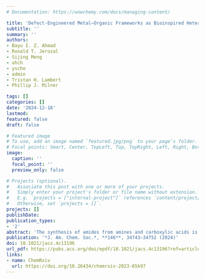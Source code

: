 ```yaml
---
# Documentation: https://wowchemy.com/docs/managing-content/

title: 'Defect-Engineered Metal–Organic Frameworks as Bioinspired Heterogeneous Catalysts for Amide Bond Formation' 
subtitle: ''
summary: ''
authors:
- Bayu I. Z. Ahmad
- Ronald T. Jerozal
- Sijing Meng
- ohch
- yscho
- admin
- Tristan H. Lambert
- Phillip J. Milner

tags: []
categories: []
date: '2024-12-18'
lastmod: 
featured: false
draft: false

# Featured image
# To use, add an image named `featured.jpg/png` to your page's folder.
# Focal points: Smart, Center, TopLeft, Top, TopRight, Left, Right, BottomLeft, Bottom, BottomRight.
image:
  caption: ''
  focal_point: ''
  preview_only: false

# Projects (optional).
#   Associate this post with one or more of your projects.
#   Simply enter your project's folder or file name without extension.
#   E.g. `projects = ["internal-project"]` references `content/project/deep-learning/index.md`.
#   Otherwise, set `projects = []`.
projects: []
publishDate: 
publication_types:
- '2'
abstract: 'The synthesis of amides from amines and carboxylic acids is the most widely carried out reaction in medicinal chemistry. Yet, most amide couplings are still conducted using stoichiometric reagents, leading to significant waste; few synthetic catalysts for this transformation have been adopted industrially due to their limited scope and/or poor recyclability. The majority of catalytic approaches focus on a single activation mode, such as enhancing the electrophilicity of the carboxylic acid partner using a Lewis acid. In contrast, nature effortlessly forges and breaks amide bonds using precise arrays of Lewis/Brønsted acidic and basic functional groups. Drawing inspiration from these systems, herein we report a simple defect engineering strategy to colocalize Lewis acidic Zr sites with other catalytically active species within porous metal–organic frameworks (MOFs). Specifically, the combination of pyridine N-oxide and Zr open metal sites within the defective framework MOF-808-py-Nox produces a heterogeneous catalyst that facilitates amide bond formation with broad functional group compatibility from amines and carboxylic acids, esters, or primary amides. Extensive density functional theory (DFT) calculations using cluster models support that the formation of a hydrogen-bonding network at the defect sites facilitates amide bond formation in this material. MOF-808-py-Nox can be recycled at least five times without losing significant crystallinity, porosity, or catalytic activity and can be employed in continuous flow. This defect engineering strategy can be potentially generalized to produce libraries of catalytically active MOFs with different combinations of colocalized functional groups.'
publication: '*J. Am. Chem. Soc.*, **146**, 34743–34752 (2024)'
doi: 10.1021/jacs.4c13196
url_pdf: https://pubs.acs.org/doi/epdf/10.1021/jacs.4c13196?ref=article_openPDF
links:
- name: ChemRxiv
  url: https://doi.org/10.26434/chemrxiv-2023-65k97
---
```


